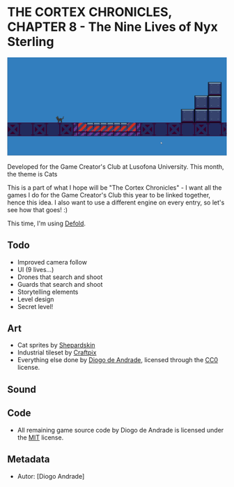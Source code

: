 # THE CORTEX CHRONICLES, CHAPTER 8 - The Nine Lives of Nyx Sterling

![GameScreenshot](screenshots/cat_game.gif)

Developed for the Game Creator's Club at Lusofona University.
This month, the theme is Cats

This is a part of what I hope will be "The Cortex Chronicles" - I want all the games I do for the Game Creator's Club this year to be linked together, hence this idea.
I also want to use a different engine on every entry, so let's see how that goes! :)

This time, I'm using [Defold](https://defold.com/).

## Todo

* Improved camera follow
* UI (9 lives...)
* Drones that search and shoot
* Guards that search and shoot
* Storytelling elements
* Level design
* Secret level!

## Art

- Cat sprites by [Shepardskin](https://opengameart.org/users/shepardskin)
- Industrial tileset by [Craftpix](https://craftpix.net)
- Everything else done by [Diogo de Andrade], licensed through the [CC0] license.

## Sound

## Code

- All remaining game source code by Diogo de Andrade is licensed under the [MIT] license.

## Metadata

- Autor: [Diogo Andrade]

[Diogo de Andrade]:https://github.com/DiogoDeAndrade
[CC0]:https://creativecommons.org/publicdomain/zero/1.0/
[CC-BY 3.0]:https://creativecommons.org/licenses/by/3.0/
[CC-BY-SA 4.0]:http://creativecommons.org/licenses/by-sa/4.0/
[MIT]:LICENSE
